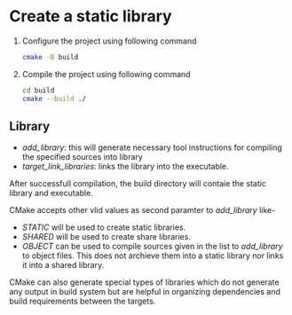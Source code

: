 # Create a static library

1. Configure the project using following command

    ```bash
    cmake -B build
    ```

2. Compile the project using following command

    ```bash
    cd build
    cmake --build ./
    ```
## Library
* *add_library*: this will generate necessary tool instructions for compiling the specified sources into library
* *target_link_libraries*: links the library into the executable.
  
After successfull compilation, the build directory will contaie the static library and executable.

CMake accepts other vlid values as second paramter to *add_library* like-
* *STATIC* will be used to create static libraries.
* *SHARED* will be used to create share libraries.
* *OBJECT* can be used to compile sources given in the list to *add_library* to object files. This does not archieve them into a static library nor links it into a shared library.

CMake can also generate special types of libraries which do not generate any output in build system but are helpful in organizing dependencies and build requirements between the targets.